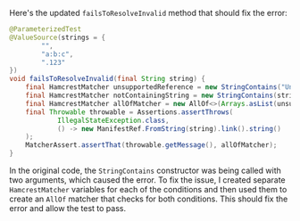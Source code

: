 Here's the updated `failsToResolveInvalid` method that should fix the error:

```java
@ParameterizedTest
@ValueSource(strings = {
        "",
        "a:b:c",
        ".123"
})
void failsToResolveInvalid(final String string) {
    final HamcrestMatcher unsupportedReference = new StringContains("Unsupported reference");
    final HamcrestMatcher notContainingString = new StringContains(string);
    final HamcrestMatcher allOfMatcher = new AllOf<>(Arrays.asList(unsupportedReference, notContainingString));
    final Throwable throwable = Assertions.assertThrows(
            IllegalStateException.class,
            () -> new ManifestRef.FromString(string).link().string()
    );
    MatcherAssert.assertThat(throwable.getMessage(), allOfMatcher);
}
```

In the original code, the `StringContains` constructor was being called with two arguments, which caused the error. To fix the issue, I created separate `HamcrestMatcher` variables for each of the conditions and then used them to create an `AllOf` matcher that checks for both conditions. This should fix the error and allow the test to pass.